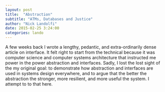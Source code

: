```yaml
---
layout: post
title:  "Abstraction"
subtitle: "ATMs, Databases and Justice"
author: "Nick Landolfi"
date: 2015-02-25 3:24:00
categories: lando
---
```


A few weeks back I wrote a lengthy, pedantic, and extra-ordinarily dense article on interface. It felt right to start from the technical because it was computer science and computer systems architecture that instructed me power in the power abstraction and interfaces. Sadly, I lost the lost sight of the my original goal: to demonstrate how abstraction and interfaces are used in systems design everywhere, and to argue that the better the abstraction the stronger, more resilient, and more useful the system. I attempt to to that here.

